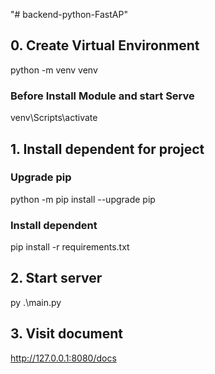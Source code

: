 "# backend-python-FastAP" 

## 0. Create Virtual Environment
python -m venv venv

### Before Install Module and start Serve
venv\Scripts\activate

## 1. Install dependent for project
### Upgrade pip
python -m pip install --upgrade pip
### Install dependent
pip install -r requirements.txt

## 2. Start server
py .\main.py

## 3. Visit document
http://127.0.0.1:8080/docs